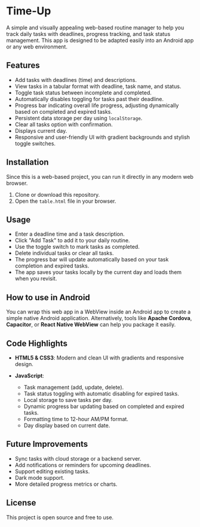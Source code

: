
# Time-Up

A simple and visually appealing web-based routine manager to help you track daily tasks with deadlines, progress tracking, and task status management. This app is designed to be adapted easily into an Android app or any web environment.

## Features

* Add tasks with deadlines (time) and descriptions.
* View tasks in a tabular format with deadline, task name, and status.
* Toggle task status between incomplete and completed.
* Automatically disables toggling for tasks past their deadline.
* Progress bar indicating overall life progress, adjusting dynamically based on completed and expired tasks.
* Persistent data storage per day using `localStorage`.
* Clear all tasks option with confirmation.
* Displays current day.
* Responsive and user-friendly UI with gradient backgrounds and stylish toggle switches.


## Installation

Since this is a web-based project, you can run it directly in any modern web browser.

1. Clone or download this repository.
2. Open the `table.html` file in your browser.

## Usage

* Enter a deadline time and a task description.
* Click "Add Task" to add it to your daily routine.
* Use the toggle switch to mark tasks as completed.
* Delete individual tasks or clear all tasks.
* The progress bar will update automatically based on your task completion and expired tasks.
* The app saves your tasks locally by the current day and loads them when you revisit.

## How to use in Android

You can wrap this web app in a WebView inside an Android app to create a simple native Android application. Alternatively, tools like **Apache Cordova**, **Capacitor**, or **React Native WebView** can help you package it easily.

## Code Highlights

* **HTML5 & CSS3**: Modern and clean UI with gradients and responsive design.
* **JavaScript**:

  * Task management (add, update, delete).
  * Task status toggling with automatic disabling for expired tasks.
  * Local storage to save tasks per day.
  * Dynamic progress bar updating based on completed and expired tasks.
  * Formatting time to 12-hour AM/PM format.
  * Day display based on current date.

## Future Improvements

* Sync tasks with cloud storage or a backend server.
* Add notifications or reminders for upcoming deadlines.
* Support editing existing tasks.
* Dark mode support.
* More detailed progress metrics or charts.

## License

This project is open source and free to use.


